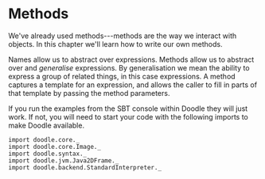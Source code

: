 # Methods

We've already used methods---methods are the way we interact with objects.
In this chapter we'll learn how to write our own methods.

Names allow us to abstract over expressions.
Methods allow us to abstract over and *generalise* expressions.
By generalisation we mean the ability to express a group of related things, in this case expressions.
A method captures a template for an expression, and allows the caller to fill in parts of that template by passing the method parameters.

<div class="callout callout-info">
If you run the examples from the SBT console within Doodle they will just work. If not, you will need to start your code with the following imports to make Doodle available.

```tut:silent
import doodle.core._
import doodle.core.Image._
import doodle.syntax._
import doodle.jvm.Java2DFrame._
import doodle.backend.StandardInterpreter._
```
</div>


